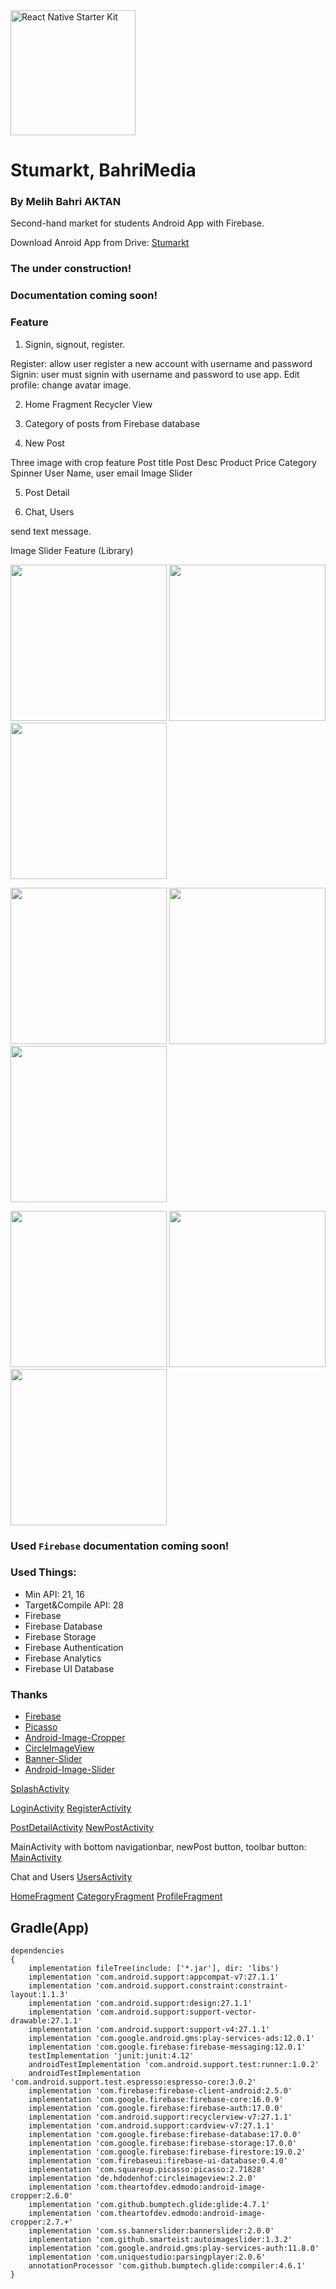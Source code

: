 <img src="https://github.com/melihbahri/BahriMedia/blob/master/screenshots/logo.png?raw=true" alt="React Native Starter Kit" width="200" />

# Stumarkt, BahriMedia 
### By Melih Bahri AKTAN

Second-hand market for students Android App with Firebase.

Download Anroid App from Drive: [Stumarkt](https://drive.google.com/open?id=1wlBplp0FMsA1DU7mkbcvi-3YK1hb8Cty)

### The under construction!
### Documentation coming soon!

### Feature  
1. Signin, signout, register.

Register: allow user register a new account with username and password
Signin: user must signin with username and password to use app.
Edit profile: change avatar image.

2. Home Fragment Recycler View 

3. Category of posts from Firebase database

4. New Post

Three image with crop feature
Post title
Post Desc
Product Price
Category Spinner
User Name, user email
Image Slider

5. Post Detail

6. Chat, Users

send text message.

Image Slider Feature (Library)


<img src="https://github.com/melihbahri/BahriMedia/blob/master/screenshots/Screenshot_2019-07-13-12-21-53.png?raw=true" width="250"/> <img src="https://github.com/melihbahri/BahriMedia/blob/master/screenshots/Screenshot_2019-07-13-12-21-50.png?raw=true" width="250"/> <img src="https://github.com/melihbahri/BahriMedia/blob/master/screenshots/Screenshot_2019-07-13-12-15-34.png?raw=true" width="250"/> 

<img src="https://github.com/melihbahri/BahriMedia/blob/master/screenshots/Screenshot_2019-07-13-12-15-27.png?raw=true" width="250"/> <img src="https://github.com/melihbahri/BahriMedia/blob/master/screenshots/Screenshot_2019-07-13-12-15-30.png?raw=true" width="250"/> <img src="https://github.com/melihbahri/BahriMedia/blob/master/screenshots/Screenshot_2019-07-13-12-15-40.png?raw=true" width="250"/>

<img src="https://github.com/melihbahri/BahriMedia/blob/master/screenshots/Screenshot_2019-07-13-12-15-45.png?raw=true" width="250"/> <img src="https://github.com/melihbahri/BahriMedia/blob/master/screenshots/Screenshot_2019-07-13-12-15-59.png?raw=true" width="250"/> <img src="https://github.com/melihbahri/BahriMedia/blob/master/screenshots/Screenshot_2019-07-13-12-16-21.png?raw=true" width="250"/>



### Used `Firebase` documentation coming soon!

### Used Things:
- Min API: 21, 16
- Target&Compile API: 28
- Firebase
- Firebase Database
- Firebase Storage
- Firebase Authentication
- Firebase Analytics
- Firebase UI Database

### Thanks

  * [Firebase](https://github.com/firebase/quickstart-android)
  * [Picasso](https://github.com/square/picasso)
  * [Android-Image-Cropper](https://github.com/ArthurHub/Android-Image-Cropper)
  * [CircleImageView](https://github.com/hdodenhof/CircleImageView)
  * [Banner-Slider](https://github.com/saeedsh92/Banner-Slider)
  * [Android-Image-Slider](https://github.com/smarteist/Android-Image-Slider)
  

[SplashActivity](https://github.com/melihbahri/BahriMedia/blob/master/app/src/main/java/com/bahricorp/stumarkt/Activity/SplashActivity.java)

[LoginActivity](https://github.com/melihbahri/BahriMedia/blob/master/app/src/main/java/com/bahricorp/stumarkt/Activity/LoginActivity.java)
[RegisterActivity](https://github.com/melihbahri/BahriMedia/blob/master/app/src/main/java/com/bahricorp/stumarkt/Activity/RegisterActivity.java)

[PostDetailActivity](https://github.com/melihbahri/BahriMedia/blob/master/app/src/main/java/com/bahricorp/stumarkt/Activity/PostDetailActivity.java)
[NewPostActivity](https://github.com/melihbahri/BahriMedia/blob/master/app/src/main/java/com/bahricorp/stumarkt/Activity/NewPostActivity.java)

MainActivity with bottom navigationbar, newPost button, toolbar button: [MainActivity](https://github.com/melihbahri/BahriMedia/blob/master/app/src/main/java/com/bahricorp/stumarkt/Activity/MainActivity.java)

Chat and Users
[UsersActivity](https://github.com/melihbahri/BahriMedia/blob/master/app/src/main/java/com/bahricorp/stumarkt/Activity/UsersActivity.java)

[HomeFragment](https://github.com/melihbahri/BahriMedia/blob/master/app/src/main/java/com/bahricorp/stumarkt/fragments/HomeFragmentMain.java)
[CategoryFragment](https://github.com/melihbahri/BahriMedia/blob/master/app/src/main/java/com/bahricorp/stumarkt/fragments/CategoryFragment.java)
[ProfileFragment](https://github.com/melihbahri/BahriMedia/blob/master/app/src/main/java/com/bahricorp/stumarkt/fragments/ProfileFragment.java)

Gradle(App)
-----
```
dependencies 
{
    implementation fileTree(include: ['*.jar'], dir: 'libs')
    implementation 'com.android.support:appcompat-v7:27.1.1'
    implementation 'com.android.support.constraint:constraint-layout:1.1.3'
    implementation 'com.android.support:design:27.1.1'
    implementation 'com.android.support:support-vector-drawable:27.1.1'
    implementation 'com.android.support:support-v4:27.1.1'
    implementation 'com.google.android.gms:play-services-ads:12.0.1'
    implementation 'com.google.firebase:firebase-messaging:12.0.1'
    testImplementation 'junit:junit:4.12'
    androidTestImplementation 'com.android.support.test:runner:1.0.2'
    androidTestImplementation 'com.android.support.test.espresso:espresso-core:3.0.2'
    implementation 'com.firebase:firebase-client-android:2.5.0'
    implementation 'com.google.firebase:firebase-core:16.0.9'
    implementation 'com.google.firebase:firebase-auth:17.0.0'
    implementation 'com.android.support:recyclerview-v7:27.1.1'
    implementation 'com.android.support:cardview-v7:27.1.1'
    implementation 'com.google.firebase:firebase-database:17.0.0'
    implementation 'com.google.firebase:firebase-storage:17.0.0'
    implementation 'com.google.firebase:firebase-firestore:19.0.2'
    implementation 'com.firebaseui:firebase-ui-database:0.4.0'
    implementation 'com.squareup.picasso:picasso:2.71828'
    implementation 'de.hdodenhof:circleimageview:2.2.0'
    implementation 'com.theartofdev.edmodo:android-image-cropper:2.6.0'
    implementation 'com.github.bumptech.glide:glide:4.7.1'
    implementation 'com.theartofdev.edmodo:android-image-cropper:2.7.+'
    implementation 'com.ss.bannerslider:bannerslider:2.0.0'
    implementation 'com.github.smarteist:autoimageslider:1.3.2'
    implementation 'com.google.android.gms:play-services-auth:11.8.0'
    implementation 'com.uniquestudio:parsingplayer:2.0.6'
    annotationProcessor 'com.github.bumptech.glide:compiler:4.6.1'
}
```
